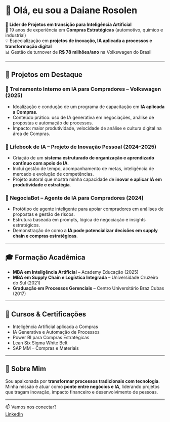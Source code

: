 # 👋 Olá, eu sou a Daiane Rosolen  

🎯 **Líder de Projetos em transição para Inteligência Artificial**  
💼 19 anos de experiência em **Compras Estratégicas** (automotivo, químico e industrial)  
💡 Especialização em **projetos de inovação, IA aplicada a processos e transformação digital**  
📊 Gestão de turnover de **R$ 78 milhões/ano** na Volkswagen do Brasil  

---

## 🚀 Projetos em Destaque  

### 🔹 Treinamento Interno em IA para Compradores – Volkswagen (2025)  
- Idealização e condução de um programa de capacitação em **IA aplicada a Compras**.  
- Conteúdo prático: uso de IA generativa em negociações, análise de propostas e automação de processos.  
- Impacto: maior produtividade, velocidade de análise e cultura digital na área de Compras.  

### 🔹 Lifebook de IA – Projeto de Inovação Pessoal (2024–2025)  
- Criação de um **sistema estruturado de organização e aprendizado contínuo com apoio de IA**.  
- Inclui gestão de tempo, acompanhamento de metas, inteligência de mercado e evolução de competências.  
- Projeto autoral que mostra minha capacidade de **inovar e aplicar IA em produtividade e estratégia**.  

### 🔹 NegociaBot – Agente de IA para Compradores (2024)  
- Protótipo de agente inteligente para apoiar compradores em análises de propostas e gestão de riscos.  
- Estrutura baseada em prompts, lógica de negociação e insights estratégicos.  
- Demonstração de como a **IA pode potencializar decisões em supply chain e compras estratégicas**.  

---

## 🎓 Formação Acadêmica  
- **MBA em Inteligência Artificial** – Academy Educação (2025)  
- **MBA em Supply Chain e Logística Integrada** – Universidade Cruzeiro do Sul (2021)  
- **Graduação em Processos Gerenciais** – Centro Universitário Braz Cubas (2017)  

---

## 📜 Cursos & Certificações  
- Inteligência Artificial aplicada a Compras  
- IA Generativa e Automação de Processos  
- Power BI para Compras Estratégicas  
- Lean Six Sigma White Belt  
- SAP MM – Compras e Materiais  

---

## 🌟 Sobre Mim  
Sou apaixonada por **transformar processos tradicionais com tecnologia**.  
Minha missão é atuar como **ponte entre negócios e IA**, liderando projetos que tragam inovação, impacto financeiro e desenvolvimento de pessoas.  

---

📫 Vamos nos conectar?  
[LinkedIn](https://www.linkedin.com/in/daiane-rosolen-procurement)
